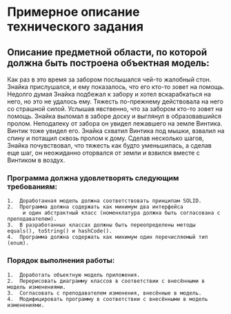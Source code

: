 # Примерное описание технического задания

## Описание предметной области, по которой должна быть построена объектная модель:
   Как раз в это время за забором послышался чей-то жалобный стон. Знайка прислушался, и ему показалось, что его кто-то зовет на помощь. Недолго думая Знайка      подбежал к забору и хотел вскарабкаться на него, но это не удалось ему. Тяжесть по-прежнему действовала на него со страшной силой. Услышав явственно, что за    забором кто-то зовет на помощь. Знайка выломал в заборе доску и выглянул в образовавшийся пролом. Неподалеку от забора он увидел лежавшего на земле Винтика.    Винтик тоже увидел его. Знайка схватил Винтика под мышки, взвалил на спину и потащил сквозь пролом к дому. Сделав несколько шагов, Знайка почувствовал, что      тяжесть как будто уменьшилась, а сделав еще шаг, он неожиданно оторвался от земли и взвился вместе с Винтиком в воздух. 

### Программа должна удовлетворять следующим требованиям:
    1.	Доработанная модель должна соответствовать принципам SOLID.
    2.	Программа должна содержать как минимум два интерфейса 
         и один абстрактный класс (номенклатура должна быть согласована с преподавателем).
    3.	В разработанных классах должны быть переопределены методы equals(), toString() и hashCode().
    4.	Программа должна содержать как минимум один перечисляемый тип (enum).
### Порядок выполнения работы:
    1.	Доработать объектную модель приложения.
    2.	Перерисовать диаграмму классов в соответствии с внесёнными в модель изменениями.
    3.	Согласовать с преподавателем изменения, внесённые в модель.
    4.	Модифицировать программу в соответствии с внесёнными в модель изменениями.


